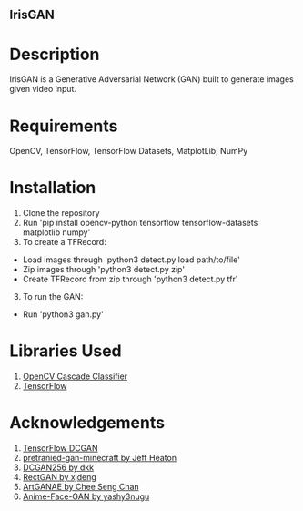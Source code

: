 ## IrisGAN

# Description
IrisGAN is a Generative Adversarial Network (GAN) built to generate images given video input.

# Requirements
OpenCV, TensorFlow, TensorFlow Datasets, MatplotLib, NumPy

# Installation
1. Clone the repository
2. Run 'pip install opencv-python tensorflow tensorflow-datasets matplotlib numpy'
3. To create a TFRecord:
- Load images through 'python3 detect.py load path/to/file'
- Zip images through 'python3 detect.py zip'
- Create TFRecord from zip through 'python3 detect.py tfr'
3. To run the GAN:
- Run 'python3 gan.py'

# Libraries Used
1. [OpenCV Cascade Classifier](https://github.com/opencv/opencv/tree/master/data/haarcascades)
2. [TensorFlow](https://www.tensorflow.org/tutorials/generative/dcgan)


# Acknowledgements
1. [TensorFlow DCGAN](https://www.tensorflow.org/tutorials/generative/dcgan)
2. [pretranied-gan-minecraft by Jeff Heaton](https://github.com/jeffheaton/pretrained-gan-minecraft)
3. [DCGAN256 by dkk](https://github.com/dkk/DCGAN256/tree/master)
4. [RectGAN by xjdeng](https://github.com/xjdeng/RectGAN/tree/master)
5. [ArtGANAE by Chee Seng Chan](https://github.com/cs-chan/ArtGAN/blob/master/ArtGAN/Genre128GANAE.py)
6. [Anime-Face-GAN by yashy3nugu](https://github.com/yashy3nugu/Anime-Face-GAN)

